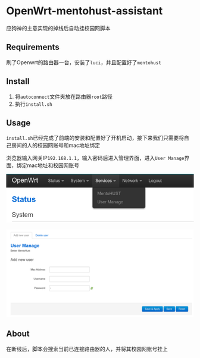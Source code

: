 # OpenWrt-mentohust-assistant

应狗神的主意实现的掉线后自动挂校园网脚本

## Requirements

刷了Openwrt的路由器一台，安装了`luci`，并且配置好了`mentohust`

## Install
1. 将`autoconnect`文件夹放在路由器`root`路径
2. 执行`install.sh`

## Usage

`install.sh`已经完成了前端的安装和配置好了开机启动，接下来我们只需要将自己房间的人的校园网账号和mac地址绑定

浏览器输入网关IP`192.168.1.1`，输入密码后进入管理界面，进入`User Manage`界面，绑定mac地址和校园网账号

![](interface.png)

![](adduser.png)

## About

在断线后，脚本会搜索当前已连接路由器的人，并将其校园网账号挂上
